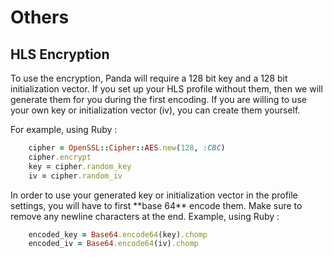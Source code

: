 # Others

## HLS Encryption

To use the encryption, Panda will require a 128 bit key and a 128 bit initialization vector. If you set up your HLS profile without them, then we will generate them for you during the first encoding.
If you are willing to use your own key or initialization vector (iv), you can create them yourself.

For example, using Ruby :

```ruby
    cipher = OpenSSL::Cipher::AES.new(128, :CBC)
    cipher.encrypt
    key = cipher.random_key
    iv = cipher.random_iv
```
<div style="clear: both;"></div>
In order to use your generated key or initialization vector in the profile settings, you will have to first **base 64** encode them. Make sure to remove any newline characters at the end.
Example, using Ruby :

```ruby
    encoded_key = Base64.encode64(key).chomp
    encoded_iv = Base64.encode64(iv).chomp
```
<div style="clear: both;"></div>
